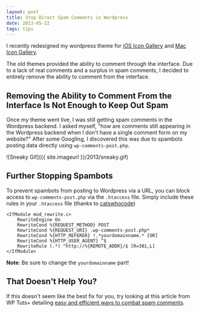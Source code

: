 ```yaml
---
layout: post
title: Stop Direct Spam Comments in Wordpress
date: 2013-05-22
tags: tips
---
```


I recently redesigned my wordpress theme for [iOS Icon Gallery](http://iosicongallery.com) and [Mac Icon Gallery](http://macicongallery.com). 

The old themes provided the ability to comment through the interface. Due to a lack of real comments and a surplus in spam comments, I decided to entirely remove the ability to comment from the interface. 

## Removing the Ability to Comment From the Interface Is Not Enough to Keep Out Spam

Once my theme went live, I was still getting spam comments in the Wordpress backend. I asked myself, "how are comments still appearing in the Wordpress backend when I don't have a single comment form on my website?" After some Googling, I discovered this was due to spambots posting data directly using `wp-comments-post.php`. 

![Sneaky Gif]({{ site.imageurl }}/2013/sneaky.gif)

## Further Stopping Spambots 
To prevent spambots from posting to Wordpress via a URL, you can block access to `wp-comments-post.php` via the `.htaccess` file. Simply include these rules in your `.htaccess` file (thanks to [catswhocode](http://www.catswhocode.com/blog/snippets/blockreduce-wordpress-spam-comments-via-htaccess))

	<IfModule mod_rewrite.c>
		RewriteEngine On
		RewriteCond %{REQUEST_METHOD} POST
		RewriteCond %{REQUEST_URI} .wp-comments-post.php*
		RewriteCond %{HTTP_REFERER} !.*yourdomainname.* [OR]
		RewriteCond %{HTTP_USER_AGENT} ^$
		RewriteRule (.*) ^http://%{REMOTE_ADDR}/$ [R=301,L]
	</IfModule>

**Note**: Be sure to change the `yourdomainname` part!

## That Doesn't Help You?
If this doesn't seem like the best fix for you, try looking at this article from WP Tuts+ detailing [easy and efficient ways to combat spam comments](http://wp.tutsplus.com/tutorials/security/6-easy-and-efficient-ways-to-combat-spam-comments/).